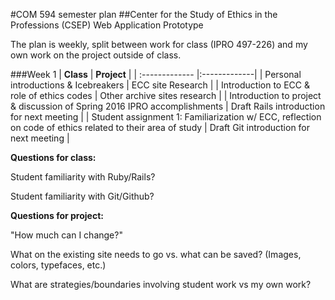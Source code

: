 #COM 594 semester plan
##Center for the Study of Ethics in the Professions (CSEP) Web Application Prototype

The plan is weekly, split between work for class (IPRO 497-226) and my own work on the project outside of class.

###Week 1
| **Class**        | **Project** |
| :------------- |:-------------|
| Personal introductions & Icebreakers | ECC site Research |
| Introduction to ECC & role of ethics codes | Other archive sites research  |
| Introduction to project & discussion of Spring 2016 IPRO accomplishments | Draft Rails introduction for next meeting |
| Student assignment 1: Familiarization w/ ECC, reflection on code of ethics related to their area of study | Draft Git introduction for next meeting |

**Questions for class:**

Student familiarity with Ruby/Rails?

Student familiarity with Git/Github?

**Questions for project:**

"How much can I change?"

What on the existing site needs to go vs. what can be saved? (Images, colors, typefaces, etc.)

What are strategies/boundaries involving student work vs my own work?
